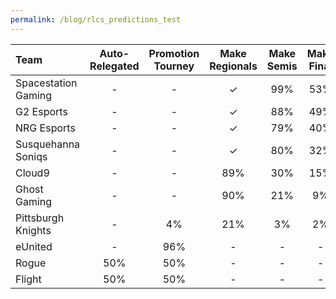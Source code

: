 ```yaml
---
permalink: /blog/rlcs_predictions_test
---
```



|Team|Auto-Relegated|Promotion Tourney|Make Regionals|Make Semis|Make Final|Win Final|
|:---------- |:---: |:---: |:---: |:---: |:---: |:---: |
|Spacestation Gaming|-|-|✓|99%|53%|30%|
|G2 Esports|-|-|✓|88%|49%|27%|
|NRG Esports|-|-|✓|79%|40%|18%|
|Susquehanna Soniqs|-|-|✓|80%|32%|12%|
|Cloud9|-|-|89%|30%|15%|8%|
|Ghost Gaming|-|-|90%|21%|9%|4%|
|Pittsburgh Knights|-|4%|21%|3%|2%|<1%|
|eUnited|-|96%|-|-|-|-|
|Rogue|50%|50%|-|-|-|-|
|Flight|50%|50%|-|-|-|-|